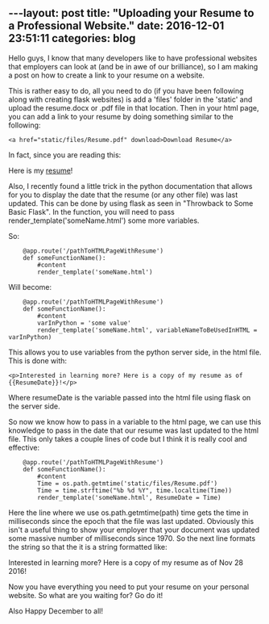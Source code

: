 ---layout: post
title:  "Uploading your Resume to a Professional Website."
date:   2016-12-01 23:51:11
categories: blog
---

Hello guys, I know that many developers like to have professional websites that employers can look at (and be in awe of our brilliance), so I am making a post on how to create a link to your resume on a website.

This is rather easy to do, all you need to do (if you have been following along with creating flask websites) is add a 'files' folder in the 'static' and upload the resume.docx or .pdf file in that location. Then in your html page, you can add a link to your resume by doing something similar to the following:

```   
<a href="static/files/Resume.pdf" download>Download Resume</a>
```

In fact, since you are reading this: 

Here is my <a href="static/files/Resume.pdf" download>resume</a>!

Also, I recently found a little trick in the python documentation that allows for you to display the date that the resume (or any other file) was last updated. This can be done by using flask as seen in "Throwback to Some Basic Flask". In the function, you will need to pass render_template('someName.html') some more variables.

So:

```
    @app.route('/pathToHTMLPageWithResume')
    def someFunctionName():
        #content
        render_template('someName.html')
```

Will become:

```
    @app.route('/pathToHTMLPageWithResume')
    def someFunctionName():
        #content
        varInPython = 'some value'
        render_template('someName.html', variableNameToBeUsedInHTML = varInPython)
```

This allows you to use variables from the python server side, in the html file. This is done with:

```
<p>Interested in learning more? Here is a copy of my resume as of {{ResumeDate}}!</p>
```

Where resumeDate is the variable passed into the html file using flask on the server side.

So now we know how to pass in a variable to the html page, we can use this knowledge to pass in the date that our resume was last updated to the html file. This only takes a couple lines of code but I think it is really cool and effective:

```
    @app.route('/pathToHTMLPageWithResume')
    def someFunctionName():
        #content
        Time = os.path.getmtime('static/files/Resume.pdf')
        Time = time.strftime("%b %d %Y", time.localtime(Time))
        render_template('someName.html', ResumeDate = Time)
```

Here the line where we use os.path.getmtime(path) time gets the time in milliseconds since the epoch that the file was last updated. Obviously this isn't a useful thing to show your employer that your document was updated some massive number of milliseconds since 1970. So the next line formats the string so that the it is a string formatted like:

Interested in learning more? Here is a copy of my resume as of Nov 28 2016!

Now you have everything you need to put your resume on your personal website. So what are you waiting for? Go do it!

Also Happy December to all!



